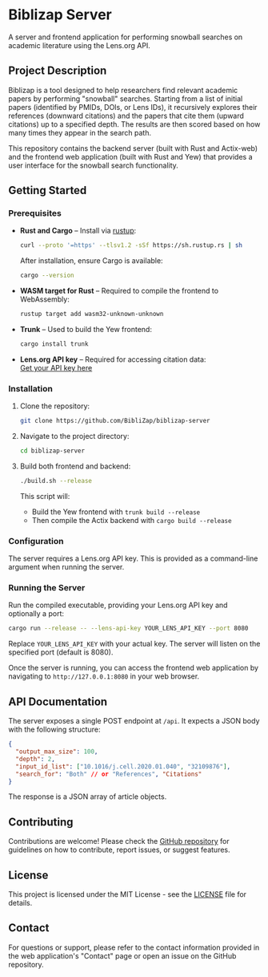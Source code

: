 # Biblizap Server

A server and frontend application for performing snowball searches on academic literature using the Lens.org API.

## Project Description

Biblizap is a tool designed to help researchers find relevant academic papers by performing "snowball" searches. Starting from a list of initial papers (identified by PMIDs, DOIs, or Lens IDs), it recursively explores their references (downward citations) and the papers that cite them (upward citations) up to a specified depth. The results are then scored based on how many times they appear in the search path.

This repository contains the backend server (built with Rust and Actix-web) and the frontend web application (built with Rust and Yew) that provides a user interface for the snowball search functionality.

## Getting Started

### Prerequisites

- **Rust and Cargo** – Install via [rustup](https://rustup.rs):
    ```bash
    curl --proto '=https' --tlsv1.2 -sSf https://sh.rustup.rs | sh
    ```
    After installation, ensure Cargo is available:
    ```bash
    cargo --version
    ```

- **WASM target for Rust** – Required to compile the frontend to WebAssembly:
    ```bash
    rustup target add wasm32-unknown-unknown
    ```

- **Trunk** – Used to build the Yew frontend:
    ```bash
    cargo install trunk
    ```

- **Lens.org API key** – Required for accessing citation data:  
    [Get your API key here](https://www.lens.org/lens/user/api-key)

### Installation

1. Clone the repository:
    ```bash
    git clone https://github.com/BibliZap/biblizap-server
    ```

2. Navigate to the project directory:
    ```bash
    cd biblizap-server
    ```

3. Build both frontend and backend:
    ```bash
    ./build.sh --release
    ```

    This script will:
    - Build the Yew frontend with `trunk build --release`
    - Then compile the Actix backend with `cargo build --release`

### Configuration

The server requires a Lens.org API key. This is provided as a command-line argument when running the server.

### Running the Server

Run the compiled executable, providing your Lens.org API key and optionally a port:

```bash
cargo run --release -- --lens-api-key YOUR_LENS_API_KEY --port 8080
```

Replace `YOUR_LENS_API_KEY` with your actual key. The server will listen on the specified port (default is 8080).

Once the server is running, you can access the frontend web application by navigating to `http://127.0.0.1:8080` in your web browser.

## API Documentation

The server exposes a single POST endpoint at `/api`.
It expects a JSON body with the following structure:

```json
{
  "output_max_size": 100,
  "depth": 2,
  "input_id_list": ["10.1016/j.cell.2020.01.040", "32109876"],
  "search_for": "Both" // or "References", "Citations"
}
```

The response is a JSON array of article objects.

## Contributing

Contributions are welcome! Please check the [GitHub repository](https://github.com/BibliZap/BibliZap) for guidelines on how to contribute, report issues, or suggest features.

## License

This project is licensed under the MIT License - see the [LICENSE](LICENSE) file for details.

## Contact

For questions or support, please refer to the contact information provided in the web application's "Contact" page or open an issue on the GitHub repository.